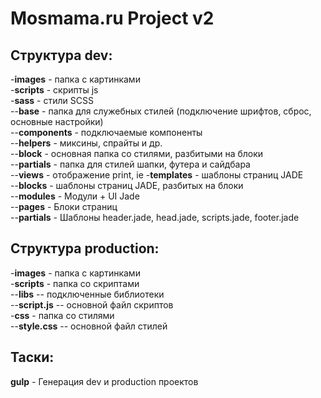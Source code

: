 # Mosmama.ru Project v2

## Структура dev:

-**images** - папка с картинками <br>
-**scripts** - скрипты js <br>
-**sass** - стили SCSS <br>
	--**base**  - папка для служебных стилей (подключение шрифтов, сброс, основные настройки)<br>
	--**components** - подключаемые компоненты<br>
	--**helpers** - миксины, спрайты и др.<br>
	--**block** - основная папка со стилями, разбитыми на блоки<br>
	--**partials** - папка для стилей шапки, футера и сайдбара<br>
	--**views** - отображение print, ie
-**templates** - шаблоны страниц JADE<br>
	--**blocks**  - шаблоны страниц JADE, разбитых на блоки<br>
	--**modules** - Модули + UI Jade<br>
	--**pages** - Блоки страниц<br>
	--**partials** - Шаблоны header.jade, head.jade, scripts.jade, footer.jade<br>

## Структура production:
-**images** - папка с картинками<br>
-**scripts** - папка со скриптами<br>
	--**libs** -- подключенные библиотеки<br>
	--**script.js** -- основной файл скриптов<br>
-**css** - папка со стилями<br>
	--**style.css** -- основной файл стилей<br>

## Таски:

**gulp** - Генерация dev и production проектов<br>

